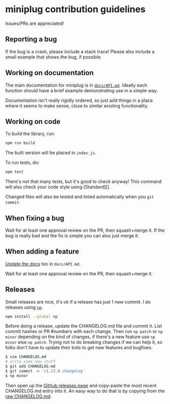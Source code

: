 # miniplug contribution guidelines

Issues/PRs are appreciated!

## Reporting a bug

If the bug is a crash, please include a stack trace! Please also include a
small example that shows the bug, if possible.

## Working on documentation

The main documentation for miniplug is in [`docs/API.md`][api]. Ideally each
function should have a brief example demonstrating use in a simple way.

Documentation isn't really rigidly ordered, so just add things in a place where
it seems to make sense, close to similar existing functionality.

## Working on code

To build the library, run:

```bash
npm run build
```

The built version will be placed in `index.js`.

To run tests, do:

```bash
npm test
```

There's not that many tests, but it's good to check anyway!
This command will also check your code style using [Standard][].

Changed files will also be tested and linted automatically when you `git commit`.

## When fixing a bug

Wait for at least one approval review on the PR, then squash+merge it. If the
bug is really bad and the fix is simple you can also just merge it.

## When adding a feature

[Update the docs](#working-on-documentation) too in `docs/API.md`.

Wait for at least one approval review on the PR, then squash+merge it.

## Releases

Small releases are nice, it's ok if a release has just 1 new commit. I do
releases using [`np`](https://github.com/sindresorhus/np).

```bash
npm install --global np
```

Before doing a release, update the CHANGELOG.md file and commit it. List commit
hashes or PR #numbers with each change. Then run `np patch` or `np minor`
depending on the kind of changes, if there's a new feature use `np minor` else
`np patch`. Trying not to do breaking changes if we can help it, so folks don't
have to update their bots to get new features and bugfixes.

```bash
$ vim CHANGELOG.md
# write some new stuff
$ git add CHANGELOG.md
$ git commit -m 'v1.13.0 changelog'
$ np minor
```

Then open up the [Github releases page](https://github.com/goto-bus-stop/miniplug/releases)
and copy-paste the most recent CHANGELOG.md entry into it. An easy way to do
that is by copying from the [raw CHANGELOG.md](https://raw.githubusercontent.com/goto-bus-stop/miniplug/master/CHANGELOG.md).

[api]: https://github.com/goto-bus-stop/miniplug/tree/master/docs/API.md
